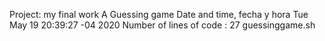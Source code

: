 Project: my final  work A Guessing game
Date and time, fecha y hora
Tue May 19 20:39:27 -04 2020
Number of lines of  code : 
27 guessinggame.sh
